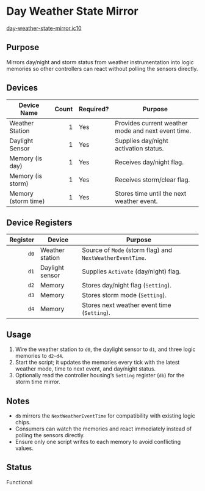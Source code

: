 # Day Weather State Mirror

[day-weather-state-mirror.ic10](../../day-weather-state-mirror.ic10)

## Purpose
Mirrors day/night and storm status from weather instrumentation into logic memories so other controllers can react without polling the sensors directly.

## Devices
| Device Name | Count | Required? | Purpose |
|-------------|------:|-----------|---------|
| Weather Station | 1 | Yes | Provides current weather mode and next event time. |
| Daylight Sensor | 1 | Yes | Supplies day/night activation status. |
| Memory (is day) | 1 | Yes | Receives day/night flag. |
| Memory (is storm) | 1 | Yes | Receives storm/clear flag. |
| Memory (storm time) | 1 | Yes | Stores time until the next weather event. |

## Device Registers
| Register | Device | Purpose |
|---------:|--------|---------|
| `d0` | Weather station | Source of `Mode` (storm flag) and `NextWeatherEventTime`. |
| `d1` | Daylight sensor | Supplies `Activate` (day/night) flag. |
| `d2` | Memory | Stores day/night flag (`Setting`). |
| `d3` | Memory | Stores storm mode (`Setting`). |
| `d4` | Memory | Stores next weather event time (`Setting`). |

## Usage
1. Wire the weather station to `d0`, the daylight sensor to `d1`, and three logic memories to `d2`–`d4`.
2. Start the script; it updates the memories every tick with the latest weather mode, time to next event, and day/night status.
3. Optionally read the controller housing’s `Setting` register (`db`) for the storm time mirror.

## Notes
- `db` mirrors the `NextWeatherEventTime` for compatibility with existing logic chips.
- Consumers can watch the memories and react immediately instead of polling the sensors directly.
- Ensure only one script writes to each memory to avoid conflicting values.

## Status
Functional
